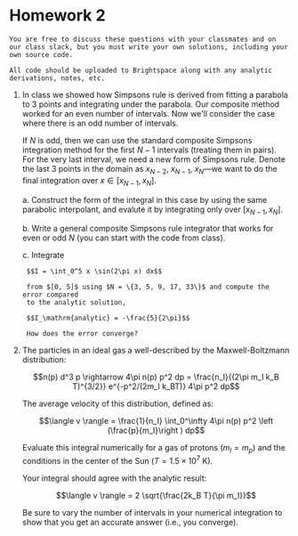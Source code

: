 # Homework 2

```{note}
You are free to discuss these questions with your classmates and on
our class slack, but you must write your own solutions, including your
own source code.

All code should be uploaded to Brightspace along with any analytic
derivations, notes, etc.
```


1. In class we showed how Simpsons rule is derived from fitting a
   parabola to 3 points and integrating under the parabola.  Our
   composite method worked for an even number of intervals.  Now we'll
   consider the case where there is an odd number of intervals.

   If $N$ is odd, then we can use the standard composite Simpsons
   integration method for the first $N-1$ intervals (treating them in
   pairs).  For the very last interval, we need a new form of Simpsons
   rule.  Denote the last 3 points in the domain as $x_{N-2}$,
   $x_{N-1}$, $x_N$&mdash;we want to do the final integration over $x
   \in [x_{N-1}, x_N]$.

     a. Construct the form of the integral in this case by using the
        same parabolic interpolant, and evalute it by integrating only
        over $[x_{N-1}, x_N]$.

     b. Write a general composite Simpsons rule integrator that works for
        even or odd $N$ (you can start with the code from class).

     c. Integrate

        $$I = \int_0^5 x \sin(2\pi x) dx$$

        from $[0, 5]$ using $N = \{3, 5, 9, 17, 33\}$ and compute the error compared
        to the analytic solution,

        $$I_\mathrm{analytic} = -\frac{5}{2\pi}$$

        How does the error converge?

2. The particles in an ideal gas a well-described by the Maxwell-Boltzmann distribution:

   $$n(p) d^3 p \rightarrow 4\pi n(p) p^2 dp = \frac{n_I}{(2\pi m_I k_B T)^{3/2}} e^{-p^2/(2m_I k_BT)} 4\pi p^2 dp$$

   The average velocity of this distribution, defined as:

   $$\langle v \rangle = \frac{1}{n_I} \int_0^\infty 4\pi n(p) p^2 \left (\frac{p}{m_I}\right ) dp$$

   Evaluate this integral numerically for a gas of protons ($m_I = m_p)$ and the conditions
   in the center of the Sun ($T = 1.5\times 10^7~\mathrm{K}$).

   Your integral should agree with the analytic result:

   $$\langle v \rangle = 2 \sqrt{\frac{2k_B T}{\pi m_I}}$$

   Be sure to vary the number of intervals in your numerical
   integration to show that you get an accurate answer (i.e., you
   converge).
